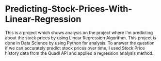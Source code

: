 # Predicting-Stock-Prices-With-Linear-Regression
This is a project which shows analysis on the project where I'm predicting about the stock prices by using Linear Regression Algorithm. This project is done in Data Science by using Python for analysis.
To answer the question if we can accurately predict stock prices over time, I used Stock Price history data from the Quadl API and applied a regression analysis method.
